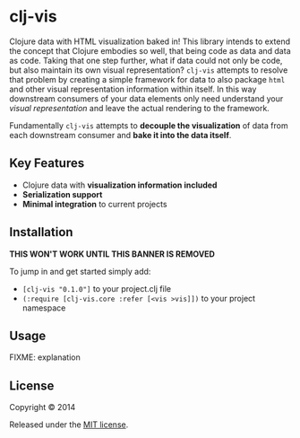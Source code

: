 # clj-vis

Clojure data with HTML visualization baked in! This library intends to extend the concept that Clojure embodies so well, that being code as data and data as code. Taking that one step further, what if data could not only be code, but also maintain its own visual representation? `clj-vis` attempts to resolve that problem by creating a simple framework for data to also package `html` and other visual representation information within itself. In this way downstream consumers of your data elements only need understand your *visual representation* and leave the actual rendering to the framework.

Fundamentally `clj-vis` attempts to **decouple the visualization** of data from each downstream consumer and **bake it into the data itself**.

## Key Features

* Clojure data with **visualization information included**
* **Serialization support**
* **Minimal integration** to current projects

## Installation

**THIS WON'T WORK UNTIL THIS BANNER IS REMOVED**

To jump in and get started simply add:

* `[clj-vis "0.1.0"]` to your project.clj file
* `(:require [clj-vis.core :refer [<vis >vis]])` to your project namespace

## Usage

FIXME: explanation

## License

Copyright © 2014

Released under the [MIT license](http://opensource.org/licenses/MIT).
